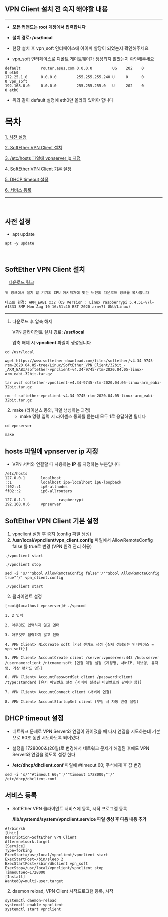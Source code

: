 ## __VPN Client 설치 전 숙지 해야할 내용__
- - -

* __모든 커맨드는 root 계정에서 입력합니다__

* __설치 경로: /usr/local__

* 현장 설치 후 vpn_soft 인터페이스에 아이피 할당이 되었는지 확인해주세요

* vpn_soft 인터페이스로 디폴트 게이트웨이가 생성되지 않았는지 확인해주세요

<pre>
<code>default         router.asus.com 0.0.0.0         UG    202    0        0 eth0
172.25.1.0      0.0.0.0         255.255.255.240 U     0      0        0 vpn_soft
192.168.0.0     0.0.0.0         255.255.255.0   U     202    0        0 eth0</code></pre>

* 위와 같이 default 설정에 eth0만 올라와 있어야 합니다

# __목차__
[1. 사전 설정](#사전-설정)

[2. SoftEther VPN Client 설치](#softether-vpn-client-설치)

[3. /etc/hosts 파일에 vpnserver ip 지정](#hosts-파일에-vpnserver-ip-지정) 

[4. SoftEther VPN Client 기본 설정](#softether-vpn-client-기본-설정)

[5. DHCP timeout 설정](#dhcp-timeout-설정)

[6. 서비스 등록](#서비스-등록)
- - -
&nbsp;
## __사전 설정__

* apt update
<pre>
<code>apt -y update</code>
</pre>
&nbsp;
## __SoftEther VPN Client 설치__
&nbsp;&nbsp;&nbsp;[다운로드 링크](https://www.softether-download.com/en.aspx?product=softether)

    위 링크에서 설치 할 기기의 CPU 아키텍처에 맞는 버전의 다운로드 링크를 복사합니다

    테스트 환경: ARM_EABI x32 (OS Version : Linux raspberrypi 5.4.51-v7l+ #1333 SMP Mon Aug 10 16:51:40 BST 2020 armv7l GNU/Linux)

- - -

1. 다운로드 후 압축 해제

    VPN 클라이언트 설치 경로: __/usr/local__

    압축 해제 시 __vpnclient__ 파일이 생성됩니다
<pre>
<code>cd /usr/local

wget https://www.softether-download.com/files/softether/v4.34-9745-rtm-2020.04.05-tree/Linux/SoftEther_VPN_Client/32bit_-_ARM_EABI/softether-vpnclient-v4.34-9745-rtm-2020.04.05-linux-arm_eabi-32bit.tar.gz

tar xvzf softether-vpnclient-v4.34-9745-rtm-2020.04.05-linux-arm_eabi-32bit.tar.gz

rm -f softether-vpnclient-v4.34-9745-rtm-2020.04.05-linux-arm_eabi-32bit.tar.gz</code>
</pre>

2. make (라이선스 동의, 파일 생성하는 과정)
    * make 명령 입력 시 라이센스 동의를 묻는데 모두 1로 응답하면 됩니다
<pre>
<code>cd vpnserver

make</code>
</pre>

## __hosts 파일에 vpnserver ip 지정__

* VPN 서버와 연결할 때 사용하는 __IP__ 를 지정하는 부분입니다
<pre>
<code>/etc/hosts
127.0.0.1       localhost
::1             localhost ip6-localhost ip6-loopback
ff02::1         ip6-allnodes
ff02::2         ip6-allrouters

127.0.1.1               raspberrypi
192.168.0.6     vpnserver</code>
</pre>

## __SoftEther VPN Client 기본 설정__
  
1. vpnclient 실행 후 중지 (config 파일 생성)
2. __/usr/local/vpnclient/vpn_client.config__ 파일에서 AllowRemoteConfig false 를 true로 변경 (VPN 원격 관리 허용)
<pre>
<code>./vpnclient start

./vpnclient stop

sed -i 's/'"$bool AllowRemoteConfig false"'/'"$bool AllowRemoteConfig true"'/' vpn_client.config

./vpnclient start</code>
</pre>

2. 클라이언트 설정

<pre>
<code>[root@localhost vpnserver]# ./vpncmd

1. 2 입력

2. 아무것도 입력하지 않고 엔터

3. 아무것도 입력하지 않고 엔터

4. VPN Client> NicCreate soft [가상 랜카드 생성 {실제 생성되는 인터페이스 = vpn_soft}]

5. VPN Client> AccountCreate client /server:vpnserver:443 /hub:server /username:client /nicname:soft [연결 계정 설정 {계정명, 서버IP, 허브명, 유저명, 가상 랜카드 명}]

6. VPN Client> AccountPasswordSet client /password:client /type:standard [유저 비밀번호 설정 {서버에 설정된 비밀번호와 같아야 함}]

7. VPN Client> AccountConnect client (서버에 연결)

8. VPN Client> AccountStartupSet client (부팅 시 자동 연결 설정)</code>
</pre>

## __DHCP timeout 설정__

* 네트워크 문제로 VPN Server와 연결이 끊어졌을 때 다시 연결을 시도하는데 기본으로 60초 동안 시도하도록 되어있다

* 설정을 1728000초(20일)로 변경해서 네트워크 문제가 해결된 후에도 VPN Server와 연결을 맺도록 설정 한다

* __/etc/dhcp/dhclient.conf__ 파일에 #timeout 60; 주석해제 후 값 변경
<pre>
<code>sed -i 's/'"#timeout 60;"'/'"timeout 1728000;"'/' /etc/dhcp/dhclient.conf</code>
</pre>

## __서비스 등록__

* SoftEther VPN 클라이언트 서비스에 등록, 시작 프로그램 등록

    __/lib/systemd/system/vpnclient.service 파일 생성 후 다음 내용 추가__
<pre>
<code>#!/bin/sh
[Unit]
Description=SoftEther VPN Client
After=network.target
[Service]
Type=forking
ExecStart=/usr/local/vpnclient/vpnclient start
ExecStartPost=/bin/sleep 2
ExecStartPost=/sbin/dhclient vpn_soft
ExecStop=/usr/local/vpnclient/vpnclient stop
TimeoutSec=1728000
[Install]
WantedBy=multi-user.target</code>
</pre>

2. daemon reload, VPN Client 시작프로그램 등록, 시작
<pre>
<code>systemctl daemon-reload
systemctl enable vpnclient
systemctl start vpnclient</code>
</pre>
